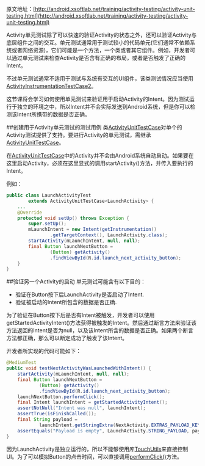 原文地址：[http://android.xsoftlab.net/training/activity-testing/activity-unit-testing.html](http://android.xsoftlab.net/training/activity-testing/activity-unit-testing.html)

Activity单元测试除了可以快速的验证Activity的状态之外，还可以验证Activity与底层组件之间的交互。单元测试通常用于测试较小的代码单元(它们通常不依赖系统或者网络资源)，它们可能是一个方法，一个类或者其它组件。例如，开发者可以通过单元测试来检查Activity是否含有正确的布局，或者是否触发了正确的Intent。

不过单元测试通常不适用于测试与系统有交互的UI组件，该类测试情况应当使用[ActivityInstrumentationTestCase2](http://android.xsoftlab.net/reference/android/test/ActivityInstrumentationTestCase2.html)。

这节课将会学习如何使用单元测试来验证用于启动Activity的Intent。因为测试运行于独立的环境之中，所以Intent并不会实际发送到Android系统，但是你可以检测该Intent所携带的数据是否正确。

##创建用于Activity单元测试的测试用例
类[ActivityUnitTestCase](http://android.xsoftlab.net/reference/android/test/ActivityUnitTestCase.html)对单个的Activity测试提供了支持。要进行Activity的单元测试，需继承[ActivityUnitTestCase](http://android.xsoftlab.net/reference/android/test/ActivityUnitTestCase.html)。

在[ActivityUnitTestCase](http://android.xsoftlab.net/reference/android/test/ActivityUnitTestCase.html)中的Activity并不会由Android系统自动启动。如果要在这里启动Activity，必须在这里显式的调用startActivity()方法，并传入要执行的Intent。

例如：
```java
public class LaunchActivityTest
        extends ActivityUnitTestCase<LaunchActivity> {
    ...
    @Override
    protected void setUp() throws Exception {
        super.setUp();
        mLaunchIntent = new Intent(getInstrumentation()
                .getTargetContext(), LaunchActivity.class);
        startActivity(mLaunchIntent, null, null);
        final Button launchNextButton =
                (Button) getActivity()
                .findViewById(R.id.launch_next_activity_button);
    }
}
```

##验证另一个Activity的启动
单元测试可能含有以下目的：

- 验证在Button按下后LaunchActivity是否启动了Intent.
- 验证被启动的Intent所包含的数据是否正确.

为了验证在Button按下后是否有Intent被触发，开发者可以使用getStartedActivityIntent()方法获得被触发的Intent。然后通过断言方法来验证该方法返回的Intent是否为null，以及该Intent所含的数据是否正确。如果两个断言方法都正确，那么可以断定成功了触发了该Intent。

开发者所实现的代码可能如下：
```java
@MediumTest
public void testNextActivityWasLaunchedWithIntent() {
    startActivity(mLaunchIntent, null, null);
    final Button launchNextButton =
            (Button) getActivity()
            .findViewById(R.id.launch_next_activity_button);
    launchNextButton.performClick();
    final Intent launchIntent = getStartedActivityIntent();
    assertNotNull("Intent was null", launchIntent);
    assertTrue(isFinishCalled());
    final String payload =
            launchIntent.getStringExtra(NextActivity.EXTRAS_PAYLOAD_KEY);
    assertEquals("Payload is empty", LaunchActivity.STRING_PAYLOAD, payload);
}
```

因为LaunchActivity是独立运行的，所以不能够使用库[TouchUtils](http://android.xsoftlab.net/reference/android/test/TouchUtils.html)来直接控制UI。为了可以模拟Button的点击时间，可以直接调用[performClick()](http://android.xsoftlab.net/reference/android/view/View.html#performClick())方法。
